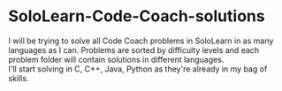 # SoloLearn-Code-Coach-solutions

I will be trying to solve all Code Coach problems in SoloLearn in as many languages as I can.
Problems are sorted by difficulty levels and each problem folder will contain solutions in different languages.  
I'll start solving in C, C++, Java, Python as they're already in my bag of skills.
